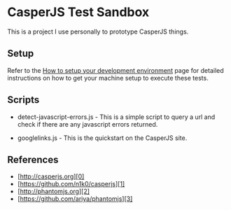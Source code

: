 # CasperJS Test Sandbox
This is a project I use personally to prototype CasperJS things.


## Setup
Refer to the [How to setup your development environment][4] page for detailed
instructions on how to get your machine setup to execute these tests.


## Scripts

- detect-javascript-errors.js - This is a simple script to query a url and check
  if there are any javascript errors returned.

- googlelinks.js - This is the quickstart on the CasperJS site.


## References
- [http://casperjs.org][0]
- [https://github.com/n1k0/casperjs][1]
- [http://phantomjs.org][2]
- [https://github.com/ariya/phantomjs][3]




[0]: http://casperjs.org
[1]: https://github.com/n1k0/casperjs
[2]: http://phantomjs.org
[3]: https://github.com/ariya/phantomjs
[4]: /docs/setup.md
